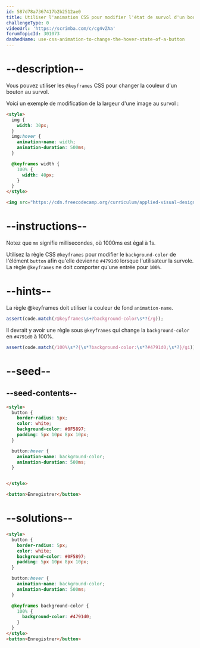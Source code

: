 ```yaml
---
id: 587d78a7367417b2b2512ae0
title: Utiliser l'animation CSS pour modifier l'état de survol d'un bouton
challengeType: 0
videoUrl: 'https://scrimba.com/c/cg4vZAa'
forumTopicId: 301073
dashedName: use-css-animation-to-change-the-hover-state-of-a-button
---
```


# --description--

Vous pouvez utiliser les `@keyframes` CSS pour changer la couleur d'un bouton au survol.

Voici un exemple de modification de la largeur d'une image au survol :

```html
<style>
  img {
    width: 30px;
  }
  img:hover {
    animation-name: width;
    animation-duration: 500ms;
  }

  @keyframes width {
    100% {
      width: 40px;
    }
  }
</style>

<img src="https://cdn.freecodecamp.org/curriculum/applied-visual-design/google-logo.png" alt="Google's Logo" />
```

# --instructions--

Notez que `ms` signifie millisecondes, où 1000ms est égal à 1s.

Utilisez la règle CSS `@keyframes` pour modifier le `background-color` de l'élément `button` afin qu'elle devienne `#4791d0` lorsque l'utilisateur la survole. La règle `@keyframes` ne doit comporter qu'une entrée pour `100%`.

# --hints--

La règle @keyframes doit utiliser la couleur de fond `animation-name`.

```js
assert(code.match(/@keyframes\s+?background-color\s*?{/g));
```

Il devrait y avoir une règle sous `@keyframes` qui change la `background-color` en `#4791d0` à 100%.

```js
assert(code.match(/100%\s*?{\s*?background-color:\s*?#4791d0;\s*?}/gi));
```

# --seed--

## --seed-contents--

```html
<style>
  button {
    border-radius: 5px;
    color: white;
    background-color: #0F5897;
    padding: 5px 10px 8px 10px;
  }

  button:hover {
    animation-name: background-color;
    animation-duration: 500ms;
  }


</style>

<button>Enregistrer</button>
```

# --solutions--

```html
<style>
  button {
    border-radius: 5px;
    color: white;
    background-color: #0F5897;
    padding: 5px 10px 8px 10px;
  }

  button:hover {
    animation-name: background-color;
    animation-duration: 500ms;
  }

  @keyframes background-color {
    100% {
      background-color: #4791d0;
    }
  }
</style>
<button>Enregistrer</button>
```
